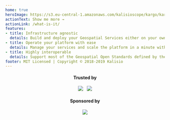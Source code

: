 ```yaml
---
home: true
heroImage: https://s3.eu-central-1.amazonaws.com/kalisioscope/kargo/kargo-icon-256x256.png
actionText: Show me more →
actionLink: /what-is-it/
features:
- title: Infrastructure agnostic
  details: Build and deploy your Geospatial Services either on your own server or on a cloud provider
- title: Operate your platform with ease
  details: Manage your services and scale the platform in a minute with the simplicity of Docker
- title: Highly interoperable
  details: Support most of the Geospatial Open Standards defined by the OGC
footer: MIT Licensed | Copyright © 2018-2019 Kalisio
---
```


<center>
	<h4>Trusted by</h4>
	<a href="https://www.airbus.com/"><img src="https://s3.eu-central-1.amazonaws.com/kalisioscope/assets/logos/airbus.png"></a>
  &nbsp;
  <a href="https://www.irsn.fr/"><img src="https://s3.eu-central-1.amazonaws.com/kalisioscope/assets/logos/irsn.png"></a>
  <br />
	<h4>Sponsored by</h4>
	<a href="https://kalisio.com"><img src="https://s3.eu-central-1.amazonaws.com/kalisioscope/kalisio/kalisio-logo-black-256x84.png"></a>
</center>



